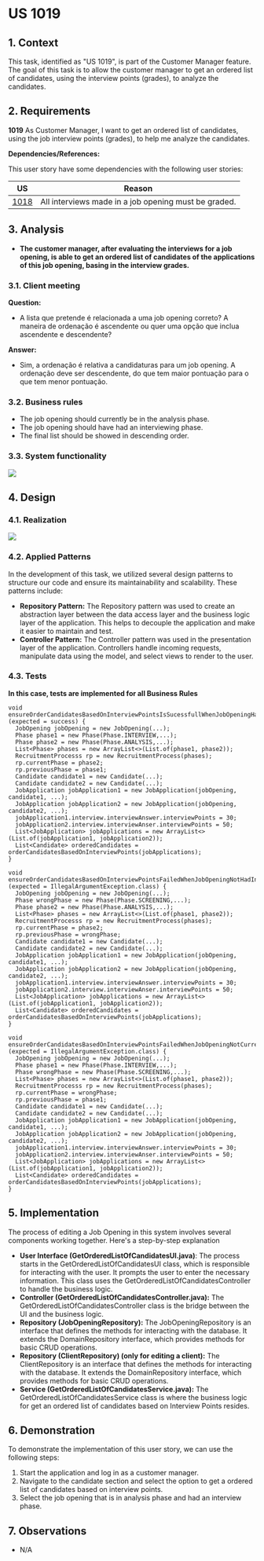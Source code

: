 # US 1019

## 1. Context

This task, identified as "US 1019", is part of the Customer Manager feature. The goal of this task is to allow the customer manager to get an ordered list of candidates, using the interview points (grades), to analyze the candidates.

## 2. Requirements

**1019** As Customer Manager, I want to get an ordered list of candidates, using the job
interview points (grades), to help me analyze the candidates.

**Dependencies/References:**

This user story have some dependencies with the following user stories:

| US                                     | Reason                                               |
|----------------------------------------|------------------------------------------------------|
| [1018](../../SprintB/us1018/readme.md) | All interviews made in a job opening must be graded. |

## 3. Analysis

- **The customer manager, after evaluating the interviews for a job opening, is able to get an ordered list of candidates of the applications of this job opening, basing in the interview grades.**

### 3.1. Client meeting

**Question:**

- A lista que pretende é relacionada a uma job opening correto? A maneira de ordenação é ascendente ou quer uma opção que inclua ascendente e descendente?

**Answer:**

- Sim, a ordenação é relativa a candidaturas para um job opening. A ordenação deve ser descendente, do que tem maior pontuação para o que tem menor pontuação.

### 3.2. Business rules

- The job opening should currently be in the analysis phase.
- The job opening should have had an interviewing phase.
- The final list should be showed in descending order.

### 3.3. System functionality

![](SSD/SSD.svg)

## 4. Design

### 4.1. Realization

![](SD/SD.svg)

### 4.2. Applied Patterns

In the development of this task, we utilized several design patterns to structure our code and ensure its
maintainability and scalability. These patterns include:

- **Repository Pattern:** The Repository pattern was used to create an abstraction layer between the data access layer
  and the business logic layer of the application. This helps to decouple the application and make it easier to maintain
  and test.
- **Controller Pattern:** The Controller pattern was used in the presentation layer of the application. Controllers
  handle incoming requests, manipulate data using the model, and select views to render to the user.

### 4.3. Tests

**In this case, tests are implemented for all Business Rules**

```
void ensureOrderCandidatesBasedOnInterviewPointsIsSucessfullWhenJobOpeningHadInterviewPhaseAndCurrentlyInAnalysisPhase() (expected = success) {
  JobOpening jobOpening = new JobOpening(...);
  Phase phase1 = new Phase(Phase.INTERVIEW,...);
  Phase phase2 = new Phase(Phase.ANALYSIS,...);
  List<Phase> phases = new ArrayList<>(List.of(phase1, phase2));
  RecruitmentProcesss rp = new RecruitmentProcess(phases);
  rp.currentPhase = phase2;
  rp.previousPhase = phase1;
  Candidate candidate1 = new Candidate(...);
  Candidate candidate2 = new Candidate(...);
  JobApplication jobApplication1 = new JobApplication(jobOpening, candidate1, ...);
  JobApplication jobApplication2 = new JobApplication(jobOpening, candidate2, ...);
  jobApplication1.interview.interviewAnswer.interviewPoints = 30;
  jobApplication2.interview.interviewAnser.interviewPoints = 50;
  List<JobApplication> jobApplications = new ArrayList<>(List.of(jobApplication1, jobApplication2));
  List<Candidate> orderedCandidates = orderCandidatesBasedOnInterviewPoints(jobApplications); 
}
```

```
void ensureOrderCandidatesBasedOnInterviewPointsFailedWhenJobOpeningNotHadInterviewPhase() (expected = IllegalArgumentException.class) {
  JobOpening jobOpening = new JobOpening(...);
  Phase wrongPhase = new Phase(Phase.SCREENING,...);
  Phase phase2 = new Phase(Phase.ANALYSIS,...);
  List<Phase> phases = new ArrayList<>(List.of(phase1, phase2));
  RecruitmentProcesss rp = new RecruitmentProcess(phases);
  rp.currentPhase = phase2;
  rp.previousPhase = wrongPhase;
  Candidate candidate1 = new Candidate(...);
  Candidate candidate2 = new Candidate(...);
  JobApplication jobApplication1 = new JobApplication(jobOpening, candidate1, ...);
  JobApplication jobApplication2 = new JobApplication(jobOpening, candidate2, ...);
  jobApplication1.interview.interviewAnswer.interviewPoints = 30;
  jobApplication2.interview.interviewAnser.interviewPoints = 50;
  List<JobApplication> jobApplications = new ArrayList<>(List.of(jobApplication1, jobApplication2));
  List<Candidate> orderedCandidates = orderCandidatesBasedOnInterviewPoints(jobApplications); 
}
```

```
void ensureOrderCandidatesBasedOnInterviewPointsFailedWhenJobOpeningNotCurrentlyInAnalysisPhase() (expected = IllegalArgumentException.class) {
  JobOpening jobOpening = new JobOpening(...);
  Phase phase1 = new Phase(Phase.INTERVIEW,...);
  Phase wrongPhase = new Phase(Phase.SCREENING,...);
  List<Phase> phases = new ArrayList<>(List.of(phase1, phase2));
  RecruitmentProcesss rp = new RecruitmentProcess(phases);
  rp.currentPhase = wrongPhase;
  rp.previousPhase = phase1;
  Candidate candidate1 = new Candidate(...);
  Candidate candidate2 = new Candidate(...);
  JobApplication jobApplication1 = new JobApplication(jobOpening, candidate1, ...);
  JobApplication jobApplication2 = new JobApplication(jobOpening, candidate2, ...);
  jobApplication1.interview.interviewAnswer.interviewPoints = 30;
  jobApplication2.interview.interviewAnser.interviewPoints = 50;
  List<JobApplication> jobApplications = new ArrayList<>(List.of(jobApplication1, jobApplication2));
  List<Candidate> orderedCandidates = orderCandidatesBasedOnInterviewPoints(jobApplications); 
}
```

## 5. Implementation

The process of editing a Job Opening in this system involves several components working together. Here's a step-by-step
explanation

- **User Interface (GetOrderedListOfCandidatesUI.java)**: The process starts in the GetOrderedListOfCandidatesUI class, which is
  responsible for interacting
  with the user. It prompts the user to enter the necessary information.
  This class uses the GetOrderedListOfCandidatesController to handle the business logic.
- **Controller (GetOrderedListOfCandidatesController.java):** The GetOrderedListOfCandidatesController class is the bridge between the
  UI and the business
  logic.
- **Repository (JobOpeningRepository):** The JobOpeningRepository is an interface that defines the methods for
  interacting with the
  database. It extends the DomainRepository interface, which provides methods for basic CRUD operations.
- **Repository (ClientRepository) (only for editing a client):** The ClientRepository is an interface that defines the methods for
  interacting with the
  database. It extends the DomainRepository interface, which provides methods for basic CRUD operations.
- **Service (GetOrderedListOfCandidatesService.java):** The GetOrderedListOfCandidatesService class is where the business logic for get an ordered list of candidates based on Interview Points resides.

## 6. Demonstration

To demonstrate the implementation of this user story, we can use the following steps:

1. Start the application and log in as a customer manager.
2. Navigate to the candidate section and select the option to get a ordered list of candidates based on interview points.
3. Select the job opening that is in analysis phase and had an interview phase.

## 7. Observations

- N/A